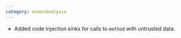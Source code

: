 ```yaml
---
category: minorAnalysis
---
```

* Added code injection sinks for calls to `method` with untrusted data.